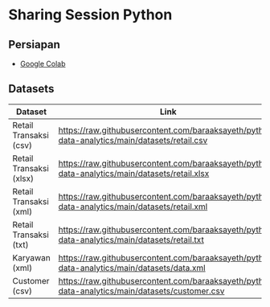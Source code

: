 # Sharing Session Python

## Persiapan
- [Google Colab](https://colab.research.google.com/)

## Datasets
| Dataset | Link |
| ------ | ------ |
| Retail Transaksi (csv) | https://raw.githubusercontent.com/baraaksayeth/python-data-analytics/main/datasets/retail.csv |
| Retail Transaksi (xlsx) | https://raw.githubusercontent.com/baraaksayeth/python-data-analytics/main/datasets/retail.xlsx |
| Retail Transaksi (xml) | https://raw.githubusercontent.com/baraaksayeth/python-data-analytics/main/datasets/retail.xml |
| Retail Transaksi (txt) | https://raw.githubusercontent.com/baraaksayeth/python-data-analytics/main/datasets/retail.txt |
| Karyawan (xml) | https://raw.githubusercontent.com/baraaksayeth/python-data-analytics/main/datasets/data.xml |
| Customer (csv) | https://raw.githubusercontent.com/baraaksayeth/python-data-analytics/main/datasets/customer.csv |
